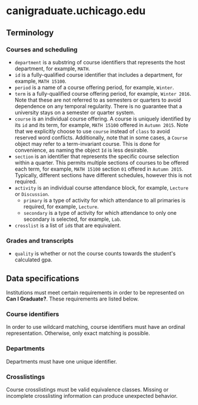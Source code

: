 # canigraduate.uchicago.edu

## Terminology

### Courses and scheduling

- `department` is a substring of course identifiers that represents the host department, for example, `MATH`.
- `id` is a fully-qualified course identifier that includes a department, for example, `MATH 15100`.
- `period` is a name of a course offering period, for example, `Winter`.
- `term` is a fully-qualified course offering period, for example, `Winter 2016`. Note that these are not referred to as semesters or quarters to avoid dependence on any temporal regularity. There is no guarantee that a university stays on a semester or quarter system.
- `course` is an individual course offering. A course is uniquely identified by its `id` and its term, for example, `MATH 15100` offered in `Autumn 2015`. Note that we explicitly choose to use `course` instead of `class` to avoid reserved word conflicts. Additionally, note that in some cases, a `Course` object may refer to a term-invariant course. This is done for convenience, as naming the object `Id` is less desirable.
- `section` is an identifier that represents the specific course selection within a quarter. This permits multiple sections of courses
  to be offered each term, for example, `MATH 15100` section `01` offered in `Autumn 2015`. Typically, different sections have different schedules,
  however this is not required.
- `activity` is an individual course attendance block, for example, `Lecture` or `Discussion`.
  - `primary` is a type of activity for which attendance to all primaries is required, for example, `Lecture`.
  - `secondary` is a type of activity for which attendance to only one secondary is selected, for example, `Lab`.
- `crosslist` is a list of `id`s that are equivalent.

### Grades and transcripts

- `quality` is whether or not the course counts towards the student's calculated gpa.

## Data specifications

Institutions must meet certain requirements in order to be represented on __Can I Graduate?__. These requirements are listed below.

### Course identifiers

In order to use wildcard matching, course identifiers must have an ordinal representation. Otherwise, only exact matching is possible.

### Departments

Departments must have one unique identifier.

### Crosslistings

Course crosslistings must be valid equivalence classes. Missing or incomplete crosslisting information can produce unexpected behavior.
